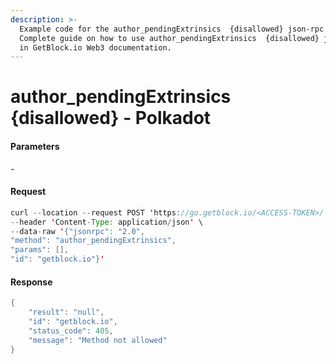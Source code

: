 ```yaml
---
description: >-
  Example code for the author_pendingExtrinsics  {disallowed} json-rpc method.
  Сomplete guide on how to use author_pendingExtrinsics  {disallowed} json-rpc
  in GetBlock.io Web3 documentation.
---
```


# author\_pendingExtrinsics {disallowed} - Polkadot

#### Parameters

\-

#### Request

```java
curl --location --request POST 'https://go.getblock.io/<ACCESS-TOKEN>/' \
--header 'Content-Type: application/json' \
--data-raw '{"jsonrpc": "2.0",
"method": "author_pendingExtrinsics",
"params": [],
"id": "getblock.io"}'
```

#### Response

```java
{
    "result": "null",
    "id": "getblock.io",
    "status_code": 405,
    "message": "Method not allowed"
}
```
